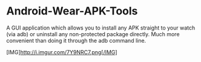 Android-Wear-APK-Tools
======================
A GUI application which allows you to install any APK straight to your watch (via adb) or uninstall any non-protected package directly. Much more convenient than doing it through the adb command line.

[IMG]http://i.imgur.com/7Y9NRC7.png[/IMG]
